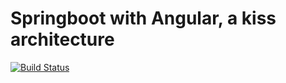 Springboot with Angular, a kiss architecture
============================================

[![Build Status](https://travis-ci.org/paspao/springboot-kiss-architecture.svg?branch=master)](https://travis-ci.org/paspao/springboot-kiss-architecture)



